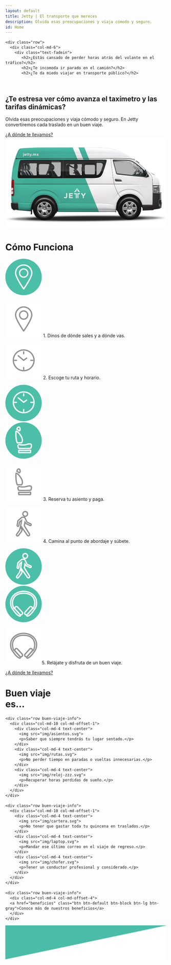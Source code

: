 ```yaml
---
layout: default
title: Jetty | El transporte que mereces
description: Olvida esas preocupaciones y viaja cómodo y seguro.
id: Home
---
```


<div class="header">
  <div class="container header-content">

    <div class="row">
      <div class="col-md-6">
        <div class="text-fadein">
           <h2>¿Estás cansado de perder horas atrás del volante en el tráfico?</h2>
           <h2>¿Te incomoda ir parado en el camión?</h2>
           <h2>¿Te da miedo viajar en transporte público?</h2>
           <h2>¿Te estresa ver cómo avanza el taxímetro y las tarifas dinámicas?</h2>
        </div>
        <!--  <h2 id="example">¿Estás cansado de perder horas atrás del volante en el tráfico?</h2> -->
        <p>Olvida esas preocupaciones y viaja cómodo y seguro. En Jetty convertiremos cada traslado en un buen viaje.</p>
        <a href="solicitud" class="btn btn-default btn-lg btn-green">¿A dónde te llevamos?</a>
      </div>
      <div class="col-md-6 van">
        <img src="img/jetty-van.png" alt="Jetty Van">
      </div>
    </div>

  </div>
</div>

<div class="clearfix"></div>

<div class="container-fluid backgreen-down">
  <div class="conatiner como-funciona">
    <div class="row">
      <div class="col-md-12 text-center">
        <h1>Cómo <span>Funciona</span></h1>
      </div>
    </div>
    <div class="row como-funciona-detail">
      <div class="col-md-5"></div>
      <div class="col-md-2 text-center"><img src="img/puntero-icon-circle.svg" class="hidden-xs"></div>
      <div class="col-md-5">
        <div class="">
          <p class="lead right"><img src="img/puntero-icon.svg" class="hidden-sm hidden-md hidden-lg"> 1. Dinos de dónde sales y a dónde vas.</p>
        </div>
      </div>
    </div>
    <div class="row como-funciona-detail">
      <div class="col-md-5">
        <div class="">
          <p class="lead left"><img src="img/reloj-icon.svg" class="hidden-sm hidden-md hidden-lg"> 2. Escoge tu ruta y horario.</p>
        </div>
      </div>
      <div class="col-md-2 text-center"><img src="img/reloj-icon-circle.svg" class="hidden-xs"></div>
      <div class="col-md-5"></div>
    </div>
    <div class="row como-funciona-detail">
      <div class="col-md-5"></div>
      <div class="col-md-2 text-center"><img src="img/asiento-icon-circle.svg" class="hidden-xs"></div>
      <div class="col-md-5">
        <div class="">
          <p class="lead right"><img src="img/asiento-icon.svg" class="hidden-sm hidden-md hidden-lg"> 3. Reserva tu asiento y paga.</p>
        </div>
      </div>
    </div>
    <div class="row como-funciona-detail">
      <div class="col-md-5">
        <div class="">
          <p class="lead left"><img src="img/peaton-icon.svg" class="hidden-sm hidden-md hidden-lg"> 4. Camina al punto de abordaje y súbete.</p>
        </div>
      </div>
      <div class="col-md-2 text-center"><img src="img/peaton-icon-circle.svg" class="hidden-xs"></div>
      <div class="col-md-5"></div>
    </div>
    <div class="row como-funciona-detail">
      <div class="col-md-5"></div>
      <div class="col-md-2 text-center"><img src="img/audifonos-icon-circle.svg" class="hidden-xs"></div>
      <div class="col-md-5">
        <div class="">
          <p class="lead right"><img src="img/audifonos-icon.svg" class="hidden-sm hidden-md hidden-lg">5. Relájate y disfruta de un buen viaje.</p>
        </div>
      </div>
    </div>
    <div class="row">
      <div class="col-md-4 col-md-offset-4">
        <a href="solicitud" class="btn btn-default btn-block btn-lg btn-green">¿A dónde te llevamos?</a>
      </div>
    </div>
  </div>
</div>

<div class="clearfix"></div>

<div class="container-fluid content-buen-viaje">
  <div class="container buen-viaje">
    <div class="row">
      <div class="col-md-12">
        <h1>Buen viaje<br>
          <span>es...</span>
        </h1>
      </div>
    </div>

    <div class="row buen-viaje-info">
      <div class="col-md-10 col-md-offset-1">
        <div class="col-md-4 text-center">
          <img src="img/asientos.svg">
          <p>Saber que siempre tendrás tu lugar sentado.</p>
        </div>
        <div class="col-md-4 text-center">
          <img src="img/rutas.svg">
          <p>No perder tiempo en paradas o vueltas innecesarias.</p>
        </div>
        <div class="col-md-4 text-center">
          <img src="img/reloj-zzz.svg">
          <p>Recuperar horas perdidas de sueño.</p>
        </div>
      </div>
    </div>

    <div class="row buen-viaje-info">
      <div class="col-md-10 col-md-offset-1">
        <div class="col-md-4 text-center">
          <img src="img/cartera.svg">
          <p>No tener que gastar toda tu quincena en traslados.</p>
        </div>
        <div class="col-md-4 text-center">
          <img src="img/laptop.svg">
          <p>Mandar ese último correo en el viaje de regreso.</p>
        </div>
        <div class="col-md-4 text-center">
          <img src="img/chofer.svg">
          <p>Tener un conductor profesional y considerado.</p>
        </div>
      </div>
    </div>

    <div class="row buen-viaje-info">
      <div class="col-md-4 col-md-offset-4">
      <a href="beneficios" class="btn btn-default btn-block btn-lg btn-gray">Conoce más de nuestros beneficios</a>
      </div>
    </div>

  </div>
</div>

<div class="clearfix"></div>

<div class="space-greenUp">
  <img src="img/back-green-up.png">
</div>
